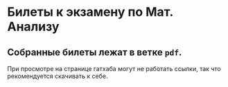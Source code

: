 # Билеты к экзамену по Мат. Анализу

## Собранные билеты лежат в ветке `pdf`. 

При просмотре на странице гатхаба могут не работать ссылки, так что рекомендуется скачивать к себе.
